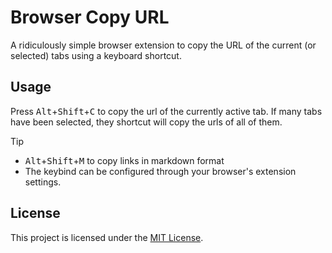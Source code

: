 # Browser Copy URL

A ridiculously simple browser extension to copy the URL of the current (or selected) tabs using a keyboard shortcut.

## Usage

Press <kbd>Alt</kbd>+<kbd>Shift</kbd>+<kbd>C</kbd> to copy the url of the currently active tab. If many tabs have been selected, they shortcut will copy the urls of all of them.

>[!TIP]
>
> - <kbd>Alt</kbd>+<kbd>Shift</kbd>+<kbd>M</kbd> to copy links in markdown format
> - The keybind can be configured through your browser's extension settings.

## License

This project is licensed under the [MIT License](./LICENSE).
